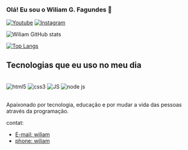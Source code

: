 
### Olá! Eu sou o Wiliam G. Fagundes 👋

[![Youtube](https://img.shields.io/badge/YouTube-FF0000?style=for-the-badge&logo=youtube&logoColor=white)](https://www.youtube.com/@Pinguinzinho01)
[![Instagram](https://img.shields.io/badge/Instagram-E4405F?style=for-the-badge&logo=instagram&logoColor=white)](https://www.instagram.com/wiliamgfagundes)

![Wiliam GitHub stats](https://github-readme-stats.vercel.app/api?username=WiliamGabrielFagundes&show_icons=true&theme=tokyonight)

[![Top Langs](https://github-readme-stats.vercel.app/api/top-langs/?username=WiliamGabrielFagundes)](https://github.com/anuraghazra/github-readme-stats)

## Tecnologias que eu uso no meu dia

<div style="display: inline_block"><br>
    <img align="center" alt="html5" src="https://img.shields.io/badge/HTML-239120?style=for-the-badge&logo=html5&logoColor=white"/>
    <img align="center" alt="css3" src="https://img.shields.io/badge/CSS3-1572B6?style=for-the-badge&logo=css3&logoColor=white"/>
    <img align="center" alt="JS" src="https://img.shields.io/badge/JavaScript-F7DF1E?style=for-the-badge&logo=javascript&logoColor=black"/>
    <img align="center" alt="node js" src="https://img.shields.io/badge/Node.js-43853D?style=for-the-badge&logo=node.js&logoColor=white"/>
</div><br>

Apaixonado por tecnologia, educação e por mudar a vida das pessoas através da programação.

contat:
- [E-mail: wiliam](wiliamfagunde@gmail.com)
- [phone: wiliam](https://wa.me/97835763)
